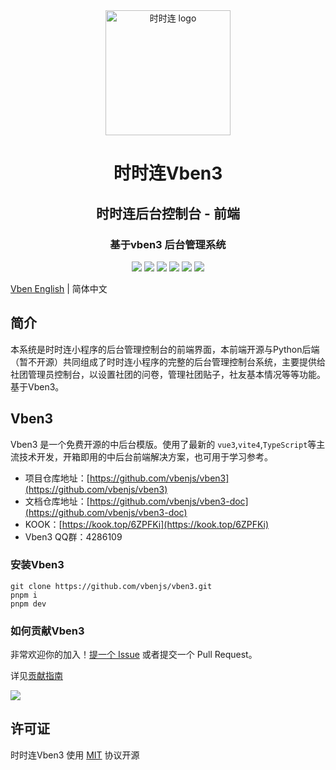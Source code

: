 <div align="center">
  <img alt="时时连 logo" width="200" src="https://fd.we-link.club/static/images/new_ssl.png"/>
  <h1> 时时连Vben3 </h1>
  <h2> 时时连后台控制台 - 前端 </h2>
  <h3> 基于vben3 后台管理系统</h3>
</div>

<div align="center">
  <a href="https://github.com/vbenjs/vben3/blob/master/LICENSE" alt="GitHub license"><img src="https://img.shields.io/github/license/vbenjs/vben3?style=flat"/></a>
  <a href="https://github.com/vbenjs/vben3/actions" alt="Build Status"><img src="https://img.shields.io/github/actions/workflow/status/vbenjs/vben3/deploy.yml?branch=master"/></a>
  <a href="https://github.com/vbenjs/vben3/stargazers" alt="GitHub stars"><img src="https://img.shields.io/github/stars/vbenjs/vben3?color=fa6470&style=flat"/></a>
  <a href="https://github.com/vbenjs/vben3/forks" alt="GitHub forks"><img src="https://img.shields.io/github/forks/vbenjs/vben3?style=flat"/></a>
  <a href="https://github.com/vbenjs/vben3/graphs/contributors" alt="GitHub contributors"><img src="https://img.shields.io/github/contributors/vbenjs/vben3" /></a>
  <a href="https://github.com/vbenjs/vben3/graphs/commit-activity" alt="GitHub commit activity"><img src="https://img.shields.io/github/commit-activity/m/vbenjs/vben3"/></a>
</div>

[Vben English](./README.en-US.md) | 简体中文

## 简介

本系统是时时连小程序的后台管理控制台的前端界面，本前端开源与Python后端（暂不开源）共同组成了时时连小程序的完整的后台管理控制台系统，主要提供给社团管理员控制台，以设置社团的问卷，管理社团贴子，社友基本情况等等功能。基于Vben3。

## Vben3

Vben3 是一个免费开源的中后台模版。使用了最新的 `vue3`,`vite4`,`TypeScript`等主流技术开发，开箱即用的中后台前端解决方案，也可用于学习参考。

+ 项目仓库地址：[https://github.com/vbenjs/vben3](https://github.com/vbenjs/vben3)
+ 文档仓库地址：[https://github.com/vbenjs/vben3-doc](https://github.com/vbenjs/vben3-doc)
+ KOOK：[https://kook.top/6ZPFKi](https://kook.top/6ZPFKi)
+ Vben3 QQ群：4286109

### 安装Vben3

```
git clone https://github.com/vbenjs/vben3.git
pnpm i 
pnpm dev
```

### 如何贡献Vben3

非常欢迎你的加入！[提一个 Issue](https://github.com/vbenjs/vben3/issues/new/choose) 或者提交一个 Pull Request。

详见[贡献指南](./CONTRIBUTING.md)

<a href="https://github.com/vbenjs/vben3/graphs/contributors">
  <img src="https://contrib.rocks/image?repo=vbenjs/vben3" />
</a>

## 许可证

时时连Vben3 使用 [MIT](https://opensource.org/licenses/MIT) 协议开源
